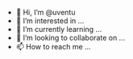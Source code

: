 - 👋 Hi, I’m @uventu
- 👀 I’m interested in ...
- 🌱 I’m currently learning ...
- 💞️ I’m looking to collaborate on ...
- 📫 How to reach me ...

<!---
uventu/uventu is a ✨ special ✨ repository because its `README.md` (this file) appears on your GitHub profile.
You can click the Preview link to take a look at your changes.
--->

